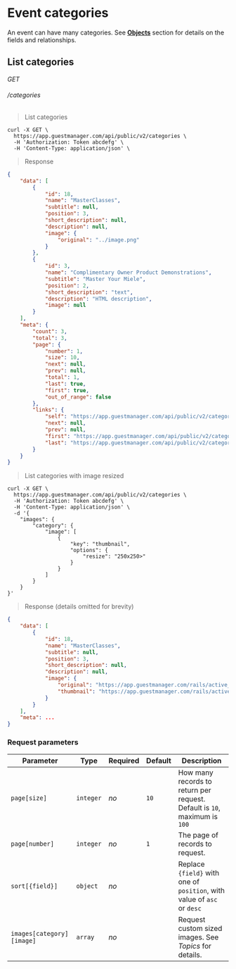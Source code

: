 # Event categories
An event can have many categories.
See [**Objects**](#objects-category) section for details on the fields and relationships.


## List categories

<div class="api-endpoint">
	<div class="endpoint-data">
		<i class="label label-get">GET</i>
		<h6>/categories</h6>
	</div>
</div>

> List categories

```shell
curl -X GET \
  https://app.guestmanager.com/api/public/v2/categories \
  -H 'Authorization: Token abcdefg' \
  -H 'Content-Type: application/json' \
```

> Response

```json
{
    "data": [
        {
            "id": 18,
            "name": "MasterClasses",
            "subtitle": null,
            "position": 3,
            "short_description": null,
            "description": null,
            "image": {
                "original": "../image.png"
            }
        },
        {
            "id": 3,
            "name": "Complimentary Owner Product Demonstrations",
            "subtitle": "Master Your Miele",
            "position": 2,
            "short_description": "text",
            "description": "HTML description",
            "image": null
        }
    ],
    "meta": {
        "count": 3,
        "total": 3,
        "page": {
            "number": 1,
            "size": 10,
            "next": null,
            "prev": null,
            "total": 1,
            "last": true,
            "first": true,
            "out_of_range": false
        },
        "links": {
            "self": "https://app.guestmanager.com/api/public/v2/categories",
            "next": null,
            "prev": null,
            "first": "https://app.guestmanager.com/api/public/v2/categories?page%5Bnumber%5D=1",
            "last": "https://app.guestmanager.com/api/public/v2/categories?page%5Bnumber%5D=1"
        }
    }
}
```

> List categories with image resized

```shell
curl -X GET \
  https://app.guestmanager.com/api/public/v2/categories \
  -H 'Authorization: Token abcdefg' \
  -H 'Content-Type: application/json' \
  -d '{
	"images": {
		"category": {
			"image": [
				{
					"key": "thumbnail",
					"options": {
						"resize": "250x250>"
					}
				}
			]
		}
	}
}'
```

> Response (details omitted for brevity)

```json
{
    "data": [
        {
            "id": 18,
            "name": "MasterClasses",
            "subtitle": null,
            "position": 3,
            "short_description": null,
            "description": null,
            "image": {
                "original": "https://app.guestmanager.com/rails/active_storage/blobs/eyJfcmFpbHMiOnsibWVzc2FnZSI6IkJBaHBBdndEIiwiZXhwIjpudWxsLCJwdXIiOiJibG9iX2lkIn19--529b75c541f8b17666f9c0ec4510720254d824a3/event_portrait.png",
                "thumbnail": "https://app.guestmanager.com/rails/active_storage/representations/eyJfcmFpbHMiOnsibWVzc2FnZSI6IkJBaHBBdndEIiwiZXhwIjpudWxsLCJwdXIiOiJibG9iX2lkIn19--529b75c541f8b17666f9c0ec4510720254d824a3/eyJfcmFpbHMiOnsibWVzc2FnZSI6IkJBaHZPaUZCWTNScGIyNURiMjUwY205c2JHVnlPanBRWVhKaGJXVjBaWEp6QnpvUVFIQmhjbUZ0WlhSbGNuTkRPaTFCWTNScGRtVlRkWEJ3YjNKME9qcElZWE5vVjJsMGFFbHVaR2xtWm1WeVpXNTBRV05qWlhOemV3WkpJZ3R5WlhOcGVtVUdPZ1pGUmtraURUSTFNSGd5TlRBK0Jqc0lWRG9QUUhCbGNtMXBkSFJsWkZRPSIsImV4cCI6bnVsbCwicHVyIjoidmFyaWF0aW9uIn19--97d9c524c32e1915e2f7cbf4eceb89a17ca810fc/event_portrait.png"
            }
        }
    ],
    "meta": ...
}
```

### Request parameters

Parameter                            | Type       | Required | Default   | Description
------------------------------------ | ---------- | -------- | --------- | --------------
`page[size]`                         | `integer`  | *no*     | `10`      | How many records to return per request. Default is `10`, maximum is `100`
`page[number]`                       | `integer`  | *no*     | `1`       | The page of records to request.
`sort[{field}]`                      | `object`   | *no*     |           | Replace `{field}` with one of `position`, with value of `asc` or `desc`
`images[category][image]`            | `array`    | *no*     |           | Request custom sized images. See *Topics* for details.


